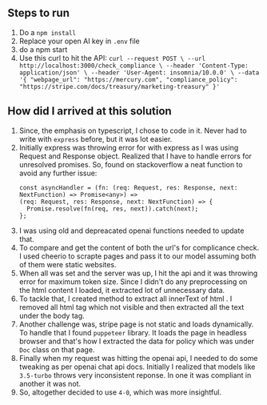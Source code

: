 ## Steps to run

1. Do a ```npm install```
2. Replace your open AI key in ```.env``` file
3. do a npm start
4. Use this curl to hit the API: ```curl --request POST \
  --url http://localhost:3000/check_compliance \
  --header 'Content-Type: application/json' \
  --header 'User-Agent: insomnia/10.0.0' \
  --data '{
  "webpage_url": "https://mercury.com",
  "compliance_policy": "https://stripe.com/docs/treasury/marketing-treasury"
}' ```

## How did I arrived at this solution

1. Since, the emphasis on typescript, I chose to code in it. Never had to write with ```express``` before, but it was lot easier.
2. Initially express was throwing error for with express as I was using Request and Response object. Realized that I have to handle errors for unresolved promises. So, found on stackoverflow a neat function to avoid any further issue:
    ```
    const asyncHandler = (fn: (req: Request, res: Response, next: NextFunction) => Promise<any>) =>
    (req: Request, res: Response, next: NextFunction) => {
      Promise.resolve(fn(req, res, next)).catch(next);
    };
    ```
3. I was using old and depreacated openai functions needed to update that.
4. To compare and get the content of both the url's for complicance check. I used cheerio to scrapte pages and pass it to our model assuming both of them were static websites.
5. When all was set and the server was up, I hit the api and it was throwing error for maximum token size. Since I didn't do any preprocessing on the html content I loaded, it extracted lot of unnecessary data.
6. To tackle that, I created method to extract all innerText of html . I removed all html tag which not visible and then extracted all the text under the body tag.
7. Another challenge was, stripe page is not static and loads dynamically. To handle that I found ```puppeteer``` library. It loads the page in headless browser and that's how I extracted the data for policy which was under ```Doc``` class on that page.
8. Finally when my request was hitting the openai api, I needed to do some tweaking as per openai chat api docs. Initially I realized that models like ```3.5-turbo``` throws very inconsistent reponse. In one it was compliant in another it was not.
9. So, altogether decided to use ```4-0```, which was more insightful. 

